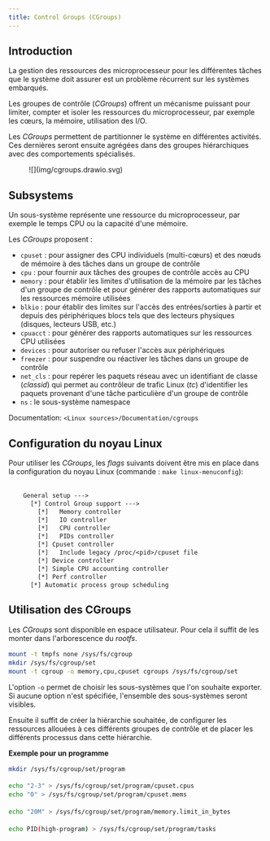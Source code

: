 ```yaml
---
title: Control Groups (CGroups)
---
```


## Introduction

La gestion des ressources des microprocesseur pour les différentes tâches que le système
doit assurer est un problème récurrent sur les systèmes embarqués.

Les groupes de contrôle (_CGroups_) offrent un mécanisme puissant pour
limiter, compter et isoler les ressources du microprocesseur, par exemple les cœurs, la mémoire,
utilisation des I/O.

Les _CGroups_ permettent de partitionner le système en différentes activités.
Ces dernières seront ensuite agrégées dans des groupes hiérarchiques avec
des comportements spécialisés.

<figure markdown>
![](img/cgroups.drawio.svg)
</figure>

## Subsystems

Un sous-système représente une ressource du microprocesseur, par exemple le temps CPU ou la
capacité d'une mémoire.

Les _CGroups_ proposent :

- `cpuset` : pour assigner des CPU individuels (multi-cœurs) et des nœuds de mémoire à
  des tâches dans un groupe de contrôle
- `cpu` : pour fournir aux tâches des groupes de contrôle accès au CPU
- `memory` : pour établir les limites d'utilisation de la mémoire par les tâches d'un groupe
  de contrôle et pour générer des rapports automatiques sur les ressources mémoire
  utilisées
- `blkio` : pour établir des limites sur l'accès des entrées/sorties à partir et depuis des
  périphériques blocs tels que des lecteurs physiques (disques, lecteurs USB, etc.)
- `cpuacct` : pour générer des rapports automatiques sur les ressources CPU utilisées
- `devices` : pour autoriser ou refuser l'accès aux périphériques
- `freezer` : pour suspendre ou réactiver les tâches dans un groupe de contrôle
- `net_cls` : pour repérer les paquets réseau avec un identifiant de classe (_classid_) qui
  permet au contrôleur de trafic Linux (_tc_) d'identifier les paquets provenant d'une tâche
  particulière d'un groupe de contrôle
- `ns` : le sous-système namespace

Documentation: `<Linux sources>/Documentation/cgroups`

## Configuration du noyau Linux

Pour utiliser les _CGroups_, les _flags_ suivants doivent être mis en place dans la
configuration du noyau Linux (commande : `make linux-menuconfig`):

```text

    General setup --->
      [*] Control Group support ---> 
        [*]   Memory controller
        [*]   IO controller
        [*]   CPU controller
        [*]   PIDs controller
        [*] Cpuset controller
        [*]   Include legacy /proc/<pid>/cpuset file
        [*] Device controller
        [*] Simple CPU accounting controller 
        [*] Perf controller  
      [*] Automatic process group scheduling
```

## Utilisation des CGroups

Les _CGroups_ sont disponible en espace utilisateur. Pour cela il suffit de les
monter dans l'arborescence du _rootfs_.

```bash
mount -t tmpfs none /sys/fs/cgroup
mkdir /sys/fs/cgroup/set
mount -t cgroup -o memory,cpu,cpuset cgroups /sys/fs/cgroup/set
```

L'option `-o` permet de choisir les sous-systèmes que l'on souhaite exporter. Si
aucune option n'est spécifiée, l'ensemble des sous-systèmes seront visibles.

Ensuite il suffit de créer la hiérarchie souhaitée, de configurer les ressources
allouées à ces différents groupes de contrôle et de placer les différents
processus dans cette hiérarchie.

**Exemple pour un programme**

```bash
mkdir /sys/fs/cgroup/set/program

echo "2-3" > /sys/fs/cgroup/set/program/cpuset.cpus
echo "0" > /sys/fs/cgroup/set/program/cpuset.mems

echo "20M" > /sys/fs/cgroup/set/program/memory.limit_in_bytes

echo PID(high-program) > /sys/fs/cgroup/set/program/tasks
```